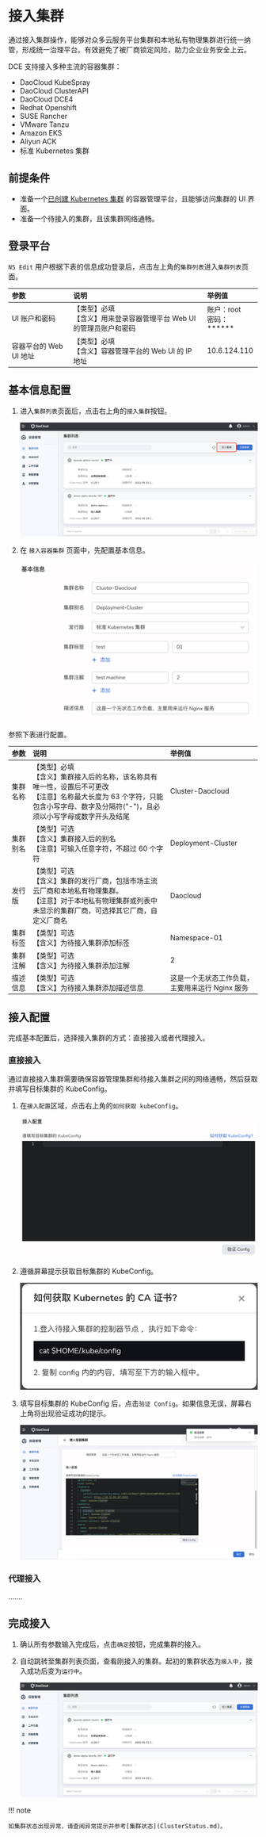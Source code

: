 # 接入集群

通过接入集群操作，能够对众多云服务平台集群和本地私有物理集群进行统一纳管，形成统一治理平台。有效避免了被厂商锁定风险，助力企业业务安全上云。

DCE 支持接入多种主流的容器集群：

- DaoCloud KubeSpray
- DaoCloud ClusterAPI
- DaoCloud DCE4
- Redhat Openshift
- SUSE Rancher
- VMware Tanzu
- Amazon EKS
- Aliyun ACK
- 标准 Kubernetes 集群

## 前提条件

- 准备一个[已创建 Kubernetes 集群](CreateCluster.md) 的容器管理平台，且能够访问集群的 UI 界面。
- 准备一个待接入的集群，且该集群网络通畅。

## 登录平台

`NS Edit` 用户根据下表的信息成功登录后，点击左上角的`集群列表`进入`集群列表`页面。

| 参数                    | 说明                                                         | 举例值                       |
| :---------------------- | :----------------------------------------------------------- | :--------------------------- |
| UI 账户和密码          | 【类型】必填<br />【含义】用来登录容器管理平台 Web UI 的管理员账户和密码 | 账户：root<br />密码：****** |
| 容器平台的 Web UI 地址 | 【类型】必填<br />【含义】容器管理平台的 Web UI 的 IP 地址   | 10.6.124.110                 |

## 基本信息配置

1. 进入`集群列表`页面后，点击右上角的`接入集群`按钮。

    ![接入集群](../../images/join-cluster01.png)

2. 在 `接入容器集群` 页面中，先配置基本信息。

    ![接入集群](../../images/join-cluster02.png)

参照下表进行配置。

| 参数     | 说明                                                         | 举例值                                          |
| :------- | :----------------------------------------------------------- | :---------------------------------------------- |
| 集群名称 | 【类型】必填<br />【含义】集群接入后的名称，该名称具有唯一性，设置后不可更改<br />【注意】名称最大长度为 63 个字符，只能包含小写字母、数字及分隔符("-")，且必须以小写字母或数字开头及结尾 | Cluster-Daocloud                                |
| 集群别名 | 【类型】可选<br />【含义】集群接入后的别名<br />【注意】可输入任意字符，不超过 60 个字符 | Deployment-Cluster                              |
| 发行版 | 【类型】可选<br />【含义】集群的发行厂商，包括市场主流云厂商和本地私有物理集群。<br />【注意】对于本地私有物理集群或列表中未显示的集群厂商，可选择其它厂商，自定义厂商名 | Daocloud                                        |
| 集群标签 | 【类型】可选<br />【含义】为待接入集群添加标签               | Namespace-01                                    |
| 集群注解 | 【类型】可选<br />【含义】为待接入集群添加注解               | 2                                               |
| 描述信息 | 【类型】可选<br />【含义】为待接入集群添加描述信息           | 这是一个无状态工作负载，主要用来运行 Nginx 服务 |

## 接入配置

完成基本配置后，选择接入集群的方式：直接接入或者代理接入。

### 直接接入

通过直接接入集群需要确保容器管理集群和待接入集群之间的网络通畅，然后获取并填写目标集群的 KubeConfig。

1. 在`接入配置`区域，点击右上角的`如何获取 kubeConfig`。

    ![接入集群](../../images/join-cluster03.png)

2. 遵循屏幕提示获取目标集群的 KubeConfig。

    ![接入集群](../../images/join-cluster04.png)

3. 填写目标集群的 KubeConfig 后，点击`验证 Config`。如果信息无误，屏幕右上角将出现验证成功的提示。

    ![接入集群](../../images/join-cluster05.png)

### 代理接入

.......

## 完成接入

1. 确认所有参数输入完成后，点击`确定`按钮，完成集群的接入。

2. 自动跳转至集群列表页面，查看刚接入的集群。起初的集群状态为`接入中`，接入成功后变为`运行中`。

    ![接入集群](../../images/join-cluster07.png)

!!! note

    如集群状态出现异常，请查阅异常提示并参考[集群状态](ClusterStatus.md)。
